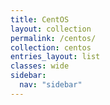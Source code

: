 ```yaml
---
title: CentOS
layout: collection
permalink: /centos/
collection: centos
entries_layout: list
classes: wide
sidebar:
  nav: "sidebar"
---
```

